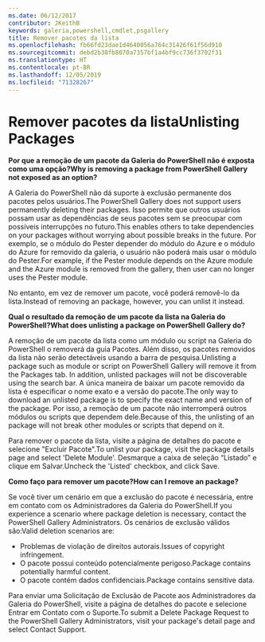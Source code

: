 ```yaml
---
ms.date: 06/12/2017
contributor: JKeithB
keywords: galeria,powershell,cmdlet,psgallery
title: Remover pacotes da lista
ms.openlocfilehash: fb66fd23dae1d4640056a764c31426f61f56d910
ms.sourcegitcommit: debd2b38fb8070a7357bf1a4bf9cc736f3702f31
ms.translationtype: HT
ms.contentlocale: pt-BR
ms.lasthandoff: 12/05/2019
ms.locfileid: "71328267"
---
```

# <a name="unlisting-packages"></a><span data-ttu-id="9900b-103">Remover pacotes da lista</span><span class="sxs-lookup"><span data-stu-id="9900b-103">Unlisting Packages</span></span>

<span data-ttu-id="9900b-104">**Por que a remoção de um pacote da Galeria do PowerShell não é exposta como uma opção?**</span><span class="sxs-lookup"><span data-stu-id="9900b-104">**Why is removing a package from PowerShell Gallery not exposed as an option?**</span></span>

<span data-ttu-id="9900b-105">A Galeria do PowerShell não dá suporte à exclusão permanente dos pacotes pelos usuários.</span><span class="sxs-lookup"><span data-stu-id="9900b-105">The PowerShell Gallery does not support users permanently deleting their packages.</span></span>
<span data-ttu-id="9900b-106">Isso permite que outros usuários possam usar as dependências de seus pacotes sem se preocupar com possíveis interrupções no futuro.</span><span class="sxs-lookup"><span data-stu-id="9900b-106">This enables others to take dependencies on your packages without worrying about possible breaks in the future.</span></span>
<span data-ttu-id="9900b-107">Por exemplo, se o módulo do Pester depender do módulo do Azure e o módulo do Azure for removido da galeria, o usuário não poderá mais usar o módulo do Pester.</span><span class="sxs-lookup"><span data-stu-id="9900b-107">For example, if the Pester module depends on the Azure module and the Azure module is removed from the gallery, then user can no longer uses the Pester module.</span></span>

<span data-ttu-id="9900b-108">No entanto, em vez de remover um pacote, você poderá removê-lo da lista.</span><span class="sxs-lookup"><span data-stu-id="9900b-108">Instead of removing an package, however, you can unlist it instead.</span></span>

<span data-ttu-id="9900b-109">**Qual o resultado da remoção de um pacote da lista na Galeria do PowerShell?**</span><span class="sxs-lookup"><span data-stu-id="9900b-109">**What does unlisting a package on PowerShell Gallery do?**</span></span>

<span data-ttu-id="9900b-110">A remoção de um pacote da lista como um módulo ou script na Galeria do PowerShell o removerá da guia Pacotes. Além disso, os pacotes removidos da lista não serão detectáveis usando a barra de pesquisa.</span><span class="sxs-lookup"><span data-stu-id="9900b-110">Unlisting a package such as module or script on PowerShell Gallery will remove it from the Packages tab. In addition, unlisted packages will not be discoverable using the search bar.</span></span>
<span data-ttu-id="9900b-111">A única maneira de baixar um pacote removido da lista é especificar o nome exato e a versão do pacote.</span><span class="sxs-lookup"><span data-stu-id="9900b-111">The only way to download an unlisted package is to specify the exact name and version of the package.</span></span>
<span data-ttu-id="9900b-112">Por isso, a remoção de um pacote não interromperá outros módulos ou scripts que dependem dele.</span><span class="sxs-lookup"><span data-stu-id="9900b-112">Because of this, the unlisting of an package will not break other modules or scripts that depend on it.</span></span>

<span data-ttu-id="9900b-113">Para remover o pacote da lista, visite a página de detalhes do pacote e selecione "Excluir Pacote".</span><span class="sxs-lookup"><span data-stu-id="9900b-113">To unlist your package, visit the package details page and select 'Delete Module'.</span></span> <span data-ttu-id="9900b-114">Desmarque a caixa de seleção “Listado” e clique em Salvar.</span><span class="sxs-lookup"><span data-stu-id="9900b-114">Uncheck the 'Listed' checkbox, and click Save.</span></span>

<span data-ttu-id="9900b-115">**Como faço para remover um pacote?**</span><span class="sxs-lookup"><span data-stu-id="9900b-115">**How can I remove an package?**</span></span>

<span data-ttu-id="9900b-116">Se você tiver um cenário em que a exclusão do pacote é necessária, entre em contato com os Administradores da Galeria do PowerShell.</span><span class="sxs-lookup"><span data-stu-id="9900b-116">If you experience a scenario where package deletion is necessary, contact the PowerShell Gallery Administrators.</span></span>
<span data-ttu-id="9900b-117">Os cenários de exclusão válidos são:</span><span class="sxs-lookup"><span data-stu-id="9900b-117">Valid deletion scenarios are:</span></span>
- <span data-ttu-id="9900b-118">Problemas de violação de direitos autorais.</span><span class="sxs-lookup"><span data-stu-id="9900b-118">Issues of copyright infringement.</span></span>
- <span data-ttu-id="9900b-119">O pacote possui conteúdo potencialmente perigoso.</span><span class="sxs-lookup"><span data-stu-id="9900b-119">Package contains potentially harmful content.</span></span>
- <span data-ttu-id="9900b-120">O pacote contém dados confidenciais.</span><span class="sxs-lookup"><span data-stu-id="9900b-120">Package contains sensitive data.</span></span>

<span data-ttu-id="9900b-121">Para enviar uma Solicitação de Exclusão de Pacote aos Administradores da Galeria do PowerShell, visite a página de detalhes do pacote e selecione Entrar em Contato com o Suporte.</span><span class="sxs-lookup"><span data-stu-id="9900b-121">To submit a Delete Package Request to the PowerShell Gallery Administrators, visit your package's detail page and select Contact Support.</span></span>
